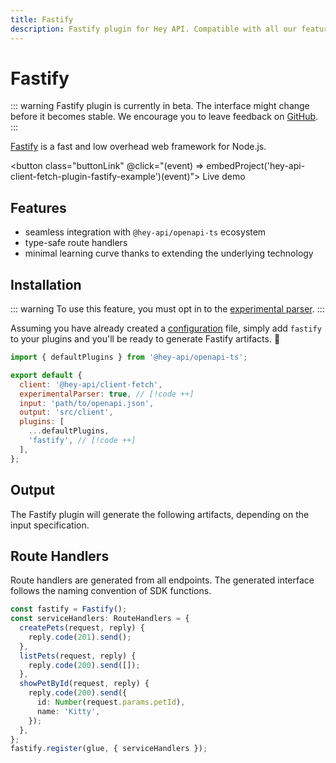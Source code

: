 ```yaml
---
title: Fastify
description: Fastify plugin for Hey API. Compatible with all our features.
---
```


# Fastify

::: warning
Fastify plugin is currently in beta. The interface might change before it becomes stable. We encourage you to leave feedback on [GitHub](https://github.com/hey-api/openapi-ts/issues).
:::

[Fastify](https://fastify.dev/) is a fast and low overhead web framework for Node.js.

<button class="buttonLink" @click="(event) => embedProject('hey-api-client-fetch-plugin-fastify-example')(event)">
Live demo
</button>

## Features

- seamless integration with `@hey-api/openapi-ts` ecosystem
- type-safe route handlers
- minimal learning curve thanks to extending the underlying technology

## Installation

::: warning
To use this feature, you must opt in to the [experimental parser](/openapi-ts/configuration#parser).
:::

Assuming you have already created a [configuration](/openapi-ts/get-started) file, simply add `fastify` to your plugins and you'll be ready to generate Fastify artifacts. :tada:

```js
import { defaultPlugins } from '@hey-api/openapi-ts';

export default {
  client: '@hey-api/client-fetch',
  experimentalParser: true, // [!code ++]
  input: 'path/to/openapi.json',
  output: 'src/client',
  plugins: [
    ...defaultPlugins,
    'fastify', // [!code ++]
  ],
};
```

## Output

The Fastify plugin will generate the following artifacts, depending on the input specification.

## Route Handlers

Route handlers are generated from all endpoints. The generated interface follows the naming convention of SDK functions.

```ts
const fastify = Fastify();
const serviceHandlers: RouteHandlers = {
  createPets(request, reply) {
    reply.code(201).send();
  },
  listPets(request, reply) {
    reply.code(200).send([]);
  },
  showPetById(request, reply) {
    reply.code(200).send({
      id: Number(request.params.petId),
      name: 'Kitty',
    });
  },
};
fastify.register(glue, { serviceHandlers });
```

<!--@include: ../../examples.md-->
<!--@include: ../../sponsors.md-->
